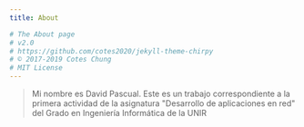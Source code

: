 ```yaml
---
title: About

# The About page
# v2.0
# https://github.com/cotes2020/jekyll-theme-chirpy
# © 2017-2019 Cotes Chung
# MIT License
---
```


> Mi nombre es David Pascual.
Este es un trabajo correspondiente a la primera actividad de la asignatura "Desarrollo de aplicaciones en red" del Grado en Ingeniería Informática de la UNIR